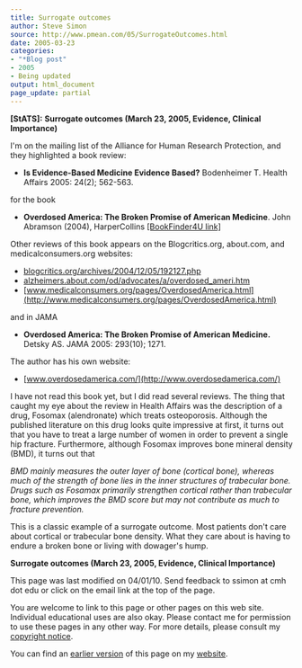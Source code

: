 ```yaml
---
title: Surrogate outcomes
author: Steve Simon
source: http://www.pmean.com/05/SurrogateOutcomes.html
date: 2005-03-23
categories:
- "*Blog post"
- 2005
- Being updated
output: html_document
page_update: partial
---
```

**[StATS]:** **Surrogate outcomes (March 23, 2005,
Evidence, Clinical Importance)**

I'm on the mailing list of the Alliance for Human Research
Protection, and they highlighted a book review:

- **Is Evidence-Based Medicine Evidence Based?** Bodenheimer T.
Health Affairs 2005: 24(2); 562-563.

for the book

- **Overdosed America: The Broken Promise of American Medicine**.
John Abramson (2004), HarperCollins [\[BookFinder4U
link\]](http://www.bookfinder4u.com/detail/0060568526.html)

Other reviews of this book appears on the Blogcritics.org, about.com,
and medicalconsumers.org websites:

- [blogcritics.org/archives/2004/12/05/192127.php](http://blogcritics.org/archives/2004/12/05/192127.php)
- [alzheimers.about.com/od/advocates/a/overdosed\_ameri.htm](http://alzheimers.about.com/od/advocates/a/overdosed_ameri.htm)
- [www.medicalconsumers.org/pages/OverdosedAmerica.html](http://www.medicalconsumers.org/pages/OverdosedAmerica.html)

and in JAMA

- **Overdosed America: The Broken Promise of American Medicine.**
Detsky AS. JAMA 2005: 293(10); 1271.

The author has his own website:

- [www.overdosedamerica.com/](http://www.overdosedamerica.com/)

I have not read this book yet, but I did read several reviews. The
thing that caught my eye about the review in Health Affairs was the
description of a drug, Fosomax (alendronate) which treats
osteoporosis. Although the published literature on this drug looks
quite impressive at first, it turns out that you have to treat a large
number of women in order to prevent a single hip fracture.
Furthermore, although Fosomax improves bone mineral density (BMD), it
turns out that

*BMD mainly measures the outer layer of bone (cortical bone),
whereas much of the strength of bone lies in the inner structures of
trabecular bone. Drugs such as Fosamax primarily strengthen cortical
rather than trabecular bone, which improves the BMD score but may
not contribute as much to fracture prevention.*

This is a classic example of a surrogate outcome. Most patients don't
care about cortical or trabecular bone density. What they care about
is having to endure a broken bone or living with dowager's hump.

**Surrogate outcomes (March 23, 2005, Evidence, Clinical Importance)**

This page was last modified on 04/01/10. Send feedback to ssimon at cmh
dot edu or click on the email link at the top of the page.

You are welcome to link to this page or other pages on this web site.
Individual educational uses are also okay. Please contact me for
permission to use these pages in any other way. For more details, please
consult my [copyright notice](../00/copyright.html).

You can find an [earlier version][sim1] of this page on my [website][sim2].

[sim1]: http://www.pmean.com/05/SurrogateOutcomes.html
[sim2]: http://www.pmean.com

